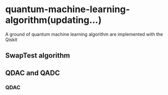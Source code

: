 # quantum-machine-learning-algorithm(updating...)
A ground of quantum machine learning algorithm are implemented with the Qiskit
## SwapTest algorithm
## QDAC and QADC
### QDAC
